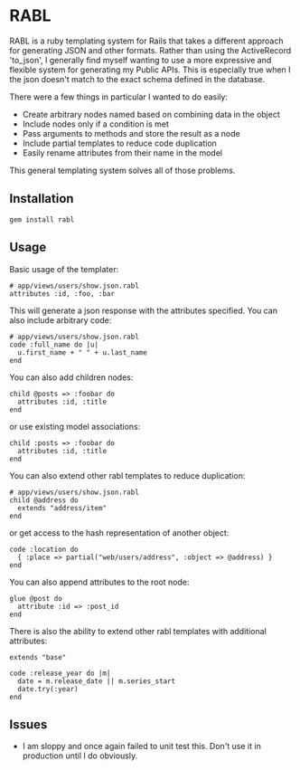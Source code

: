# RABL #

RABL is a ruby templating system for Rails that takes a different approach for generating JSON and other formats. Rather than using the ActiveRecord 'to_json', I generally find myself wanting to use a more expressive and flexible system for generating my Public APIs. This is especially true when I the json doesn't match to the exact schema defined in the database.

There were a few things in particular I wanted to do easily:

 * Create arbitrary nodes named based on combining data in the object
 * Include nodes only if a condition is met
 * Pass arguments to methods and store the result as a node
 * Include partial templates to reduce code duplication
 * Easily rename attributes from their name in the model

This general templating system solves all of those problems.

## Installation ##

    gem install rabl

## Usage ##

Basic usage of the templater:

    # app/views/users/show.json.rabl
    attributes :id, :foo, :bar

This will generate a json response with the attributes specified. You can also include arbitrary code:

    # app/views/users/show.json.rabl
    code :full_name do |u|
      u.first_name + " " + u.last_name
    end

You can also add children nodes:

    child @posts => :foobar do
      attributes :id, :title
    end

or use existing model associations:

    child :posts => :foobar do
      attributes :id, :title
    end

You can also extend other rabl templates to reduce duplication:

    # app/views/users/show.json.rabl
    child @address do
      extends "address/item"
    end

or get access to the hash representation of another object:

    code :location do
      { :place => partial("web/users/address", :object => @address) }
    end

You can also append attributes to the root node:

    glue @post do
      attribute :id => :post_id
    end

There is also the ability to extend other rabl templates with additional attributes:

    extends "base"

    code :release_year do |m|
      date = m.release_date || m.series_start
      date.try(:year)
    end

## Issues ##

 * I am sloppy and once again failed to unit test this. Don't use it in production until I do obviously.